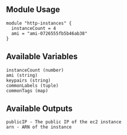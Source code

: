 ## Module Usage

```
module "http-instances" {
  instanceCount = 4
  ami = "ami-0726555fb5b46ab38"
}
```

## Available Variables 

```
instanceCount (number)
ami (string)
keypairs (string)
commonLabels (tuple)
commonTags (map)
```

## Available Outputs

```
publicIP - The public IP of the ec2 instance
arn - ARN of the instance
```
